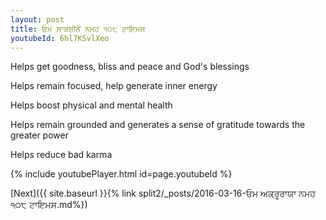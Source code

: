 ```yaml
---
layout: post
title: ਓਮ ਸਾਕਸ਼ੀਨੇਂ ਨਮਹ ੧੦੮ ਟਾਇਮਸ
youtubeId: 6hl7KSvlXeo
---
```

 
 
Helps get goodness, bliss and peace and God's blessings
 
Helps remain focused, help generate inner energy 
 
Helps boost physical and mental health 
 
Helps remain grounded and generates a sense of gratitude towards the greater power 
 
Helps reduce bad karma
 
 
 
 


{% include youtubePlayer.html id=page.youtubeId %}
 
[Next]({{ site.baseurl }}{% link  split2/_posts/2016-03-16-ਓਮ ਅਕ੍ਰੂਰਾਯਾ ਨਮਹ ੧੦੮ ਟਾਇਮਸ.md%})
 
